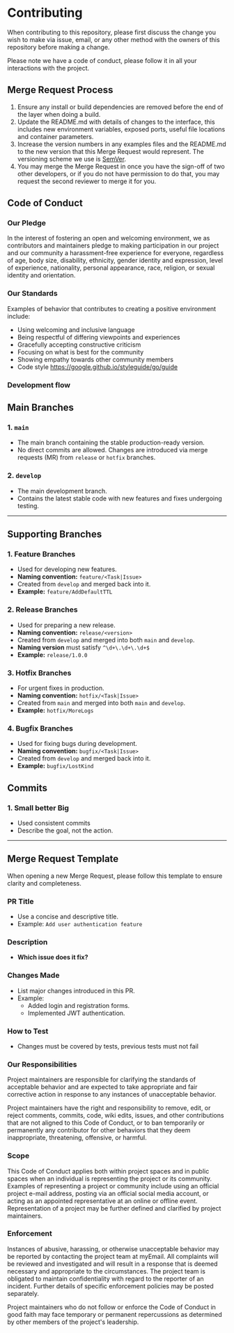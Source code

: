 # Contributing

When contributing to this repository, please first discuss the change you wish to make via issue,
email, or any other method with the owners of this repository before making a change. 

Please note we have a code of conduct, please follow it in all your interactions with the project.

## Merge Request Process

1. Ensure any install or build dependencies are removed before the end of the layer when doing a 
   build.
2. Update the README.md with details of changes to the interface, this includes new environment 
   variables, exposed ports, useful file locations and container parameters.
3. Increase the version numbers in any examples files and the README.md to the new version that this
   Merge Request would represent. The versioning scheme we use is [SemVer](http://semver.org/).
4. You may merge the Merge Request in once you have the sign-off of two other developers, or if you 
   do not have permission to do that, you may request the second reviewer to merge it for you.

## Code of Conduct

### Our Pledge

In the interest of fostering an open and welcoming environment, we as
contributors and maintainers pledge to making participation in our project and
our community a harassment-free experience for everyone, regardless of age, body
size, disability, ethnicity, gender identity and expression, level of experience,
nationality, personal appearance, race, religion, or sexual identity and
orientation.

### Our Standards

Examples of behavior that contributes to creating a positive environment
include:

* Using welcoming and inclusive language
* Being respectful of differing viewpoints and experiences
* Gracefully accepting constructive criticism
* Focusing on what is best for the community
* Showing empathy towards other community members
* Code style https://google.github.io/styleguide/go/guide 



### Development flow


## Main Branches  
### 1. `main`
- The main branch containing the stable production-ready version.  
- No direct commits are allowed. Changes are introduced via merge requests (MR) from `release` or `hotfix` branches.  

### 2. `develop`
- The main development branch.  
- Contains the latest stable code with new features and fixes undergoing testing.  

---

## Supporting Branches 

### 1. Feature Branches
- Used for developing new features.  
- **Naming convention:** `feature/<Task|Issue>`  
- Created from `develop` and merged back into it.  
- **Example:** `feature/AddDefaultTTL`

### 2. Release Branches
- Used for preparing a new release.  
- **Naming convention:** `release/<version>`  
- Created from `develop` and merged into both `main` and `develop`.  
- **Naming version** must satisfy `^\d+\.\d+\.\d+$`
- **Example:** `release/1.0.0`

### 3. Hotfix Branches
- For urgent fixes in production.  
- **Naming convention:** `hotfix/<Task|Issue>`  
- Created from `main` and merged into both `main` and `develop`.  
- **Example:** `hotfix/MoreLogs`

### 4. Bugfix Branches
- Used for fixing bugs during development.  
- **Naming convention:** `bugfix/<Task|Issue>`  
- Created from `develop` and merged back into it.  
- **Example:** `bugfix/LostKind`

## Commits

### 1. Small better Big
- Used consistent commits
- Describe the goal, not the action.

---

## Merge Request Template
When opening a new Merge Request, please follow this template to ensure clarity and completeness.

### PR Title
- Use a concise and descriptive title.
- Example: `Add user authentication feature`

### Description
- **Which issue does it fix?** 

### Changes Made
- List major changes introduced in this PR.
- Example:
  - Added login and registration forms.
  - Implemented JWT authentication.

### How to Test
- Changes must be covered by tests, previous tests must not fail





### Our Responsibilities

Project maintainers are responsible for clarifying the standards of acceptable
behavior and are expected to take appropriate and fair corrective action in
response to any instances of unacceptable behavior.

Project maintainers have the right and responsibility to remove, edit, or
reject comments, commits, code, wiki edits, issues, and other contributions
that are not aligned to this Code of Conduct, or to ban temporarily or
permanently any contributor for other behaviors that they deem inappropriate,
threatening, offensive, or harmful.

### Scope

This Code of Conduct applies both within project spaces and in public spaces
when an individual is representing the project or its community. Examples of
representing a project or community include using an official project e-mail
address, posting via an official social media account, or acting as an appointed
representative at an online or offline event. Representation of a project may be
further defined and clarified by project maintainers.

### Enforcement

Instances of abusive, harassing, or otherwise unacceptable behavior may be
reported by contacting the project team at myEmail. All
complaints will be reviewed and investigated and will result in a response that
is deemed necessary and appropriate to the circumstances. The project team is
obligated to maintain confidentiality with regard to the reporter of an incident.
Further details of specific enforcement policies may be posted separately.

Project maintainers who do not follow or enforce the Code of Conduct in good
faith may face temporary or permanent repercussions as determined by other
members of the project's leadership.

### 